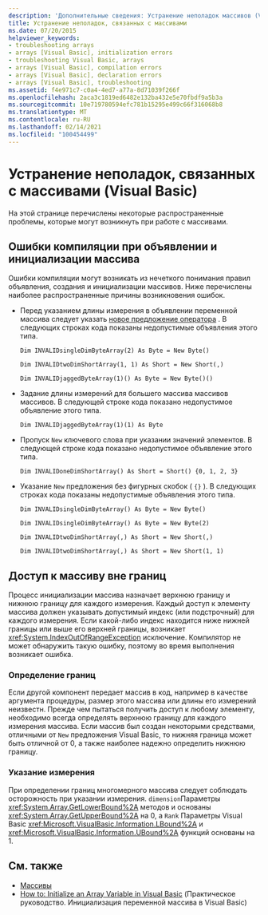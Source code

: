 ```yaml
---
description: 'Дополнительные сведения: Устранение неполадок массивов (Visual Basic)'
title: Устранение неполадок, связанных с массивами
ms.date: 07/20/2015
helpviewer_keywords:
- troubleshooting arrays
- arrays [Visual Basic], initialization errors
- troubleshooting Visual Basic, arrays
- arrays [Visual Basic], compilation errors
- arrays [Visual Basic], declaration errors
- arrays [Visual Basic], troubleshooting
ms.assetid: f4e971c7-c0a4-4ed7-a77a-8d71039f266f
ms.openlocfilehash: 2aca3c1819ed6482e132ba432e5e70fbdf9a5b3a
ms.sourcegitcommit: 10e719780594efc781b15295e499c66f316068b8
ms.translationtype: MT
ms.contentlocale: ru-RU
ms.lasthandoff: 02/14/2021
ms.locfileid: "100454499"
---
```

# <a name="troubleshooting-arrays-visual-basic"></a>Устранение неполадок, связанных с массивами (Visual Basic)

На этой странице перечислены некоторые распространенные проблемы, которые могут возникнуть при работе с массивами.  
  
## <a name="compilation-errors-declaring-and-initializing-an-array"></a>Ошибки компиляции при объявлении и инициализации массива  

 Ошибки компиляции могут возникать из нечеткого понимания правил объявления, создания и инициализации массивов. Ниже перечислены наиболее распространенные причины возникновения ошибок.  
  
- Перед указанием длины измерения в объявлении переменной массива следует указать [новое предложение оператора](../../../language-reference/operators/new-operator.md) . В следующих строках кода показаны недопустимые объявления этого типа.  
  
     `Dim INVALIDsingleDimByteArray(2) As Byte = New Byte()`  
  
     `Dim INVALIDtwoDimShortArray(1, 1) As Short = New Short(,)`  
  
     `Dim INVALIDjaggedByteArray(1)() As Byte = New Byte()()`  
  
- Задание длины измерений для большего массива массивов массивов. В следующей строке кода показано недопустимое объявление этого типа.  
  
     `Dim INVALIDjaggedByteArray(1)(1) As Byte`  
  
- Пропуск `New` ключевого слова при указании значений элементов. В следующей строке кода показано недопустимое объявление этого типа.  
  
     `Dim INVALIDoneDimShortArray() As Short = Short() {0, 1, 2, 3}`  
  
- Указание `New` предложения без фигурных скобок ( `{}` ). В следующих строках кода показаны недопустимые объявления этого типа.  
  
     `Dim INVALIDsingleDimByteArray() As Byte = New Byte()`  
  
     `Dim INVALIDsingleDimByteArray() As Byte = New Byte(2)`  
  
     `Dim INVALIDtwoDimShortArray(,) As Short = New Short(,)`  
  
     `Dim INVALIDtwoDimShortArray(,) As Short = New Short(1, 1)`  
  
## <a name="accessing-an-array-out-of-bounds"></a>Доступ к массиву вне границ  

 Процесс инициализации массива назначает верхнюю границу и нижнюю границу для каждого измерения. Каждый доступ к элементу массива должен указывать допустимый индекс (или подстрочный) для каждого измерения. Если какой-либо индекс находится ниже нижней границы или выше его верхней границы, возникает <xref:System.IndexOutOfRangeException> исключение. Компилятор не может обнаружить такую ошибку, поэтому во время выполнения возникает ошибка.  
  
### <a name="determining-bounds"></a>Определение границ  

 Если другой компонент передает массив в код, например в качестве аргумента процедуры, размер этого массива или длины его измерений неизвестн. Прежде чем пытаться получить доступ к любому элементу, необходимо всегда определять верхнюю границу для каждого измерения массива. Если массив был создан некоторыми средствами, отличными от `New` предложения Visual Basic, то нижняя граница может быть отличной от 0, а также наиболее надежно определить нижнюю границу.  
  
### <a name="specifying-the-dimension"></a>Указание измерения  

 При определении границ многомерного массива следует соблюдать осторожность при указании измерения. `dimension`Параметры <xref:System.Array.GetLowerBound%2A> методов и основаны <xref:System.Array.GetUpperBound%2A> на 0, а `Rank` Параметры Visual Basic <xref:Microsoft.VisualBasic.Information.LBound%2A> и <xref:Microsoft.VisualBasic.Information.UBound%2A> функций основаны на 1.  
  
## <a name="see-also"></a>См. также

- [Массивы](index.md)
- [How to: Initialize an Array Variable in Visual Basic](how-to-initialize-an-array-variable.md) (Практическое руководство. Инициализация переменной массива в Visual Basic)
